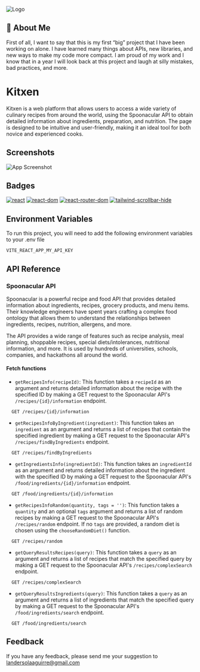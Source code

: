 
![Logo](kitxen/src/assets/Images/KitxenLogo.png)


## 🚀 About Me
First of all, I want to say that this is my first “big” project that I have been working on alone. I have learned many things about APIs, new libraries, and new ways to make my code more compact. I am proud of my work and I know that in a year I will look back at this project and laugh at silly mistakes, bad practices, and more.


# Kitxen

Kitxen is a web platform that allows users to access a wide variety of culinary recipes from around the world, using the Spoonacular API to obtain detailed information about ingredients, preparation, and nutrition. The page is designed to be intuitive and user-friendly, making it an ideal tool for both novice and experienced cooks. 




## Screenshots

![App Screenshot](kitxen/src/assets/Images/screenshot.png)


## Badges

[![react](https://img.shields.io/badge/react-18.2.0-blue.svg)](https://www.npmjs.com/package/react)
[![react-dom](https://img.shields.io/badge/react--dom-18.2.0-blue.svg)](https://www.npmjs.com/package/react-dom)
[![react-router-dom](https://img.shields.io/badge/react--router--dom-6.9.0-blue.svg)](https://www.npmjs.com/package/react-router-dom)
[![tailwind-scrollbar-hide](https://img.shields.io/badge/tailwind--scrollbar--hide-1.1.7-blue.svg)](https://www.npmjs.com/package/tailwind-scrollbar-hide)


## Environment Variables

To run this project, you will need to add the following environment variables to your .env file

`VITE_REACT_APP_MY_API_KEY`



## API Reference
### Spoonacular API

Spoonacular is a powerful recipe and food API that provides detailed information about ingredients, recipes, grocery products, and menu items. Their knowledge engineers have spent years crafting a complex food ontology that allows them to understand the relationships between ingredients, recipes, nutrition, allergens, and more.

The API provides a wide range of features such as recipe analysis, meal planning, shoppable recipes, special diets/intolerances, nutritional information, and more. It is used by hundreds of universities, schools, companies, and hackathons all around the world.

#### Fetch functions

- `getRecipesInfo(recipeId)`: This function takes a `recipeId` as an argument and returns detailed information about the recipe with the specified ID by making a GET request to the Spoonacular API's `/recipes/{id}/information` endpoint.

```http
  GET /recipes/{id}/information
```
- `getRecipesInfoByIngredient(ingredient)`: This function takes an `ingredient` as an argument and returns a list of recipes that contain the specified ingredient by making a GET request to the Spoonacular API's `/recipes/findByIngredients` endpoint.
```http
  GET /recipes/findByIngredients
```
- `getIngredientsInfo(ingredientId)`: This function takes an `ingredientId` as an argument and returns detailed information about the ingredient with the specified ID by making a GET request to the Spoonacular API's `/food/ingredients/{id}/information` endpoint.
```http
  GET /food/ingredients/{id}/information
```
- `getRecipesInfoRandom(quantity, tags = '')`: This function takes a `quantity` and an optional `tags` argument and returns a list of random recipes by making a GET request to the Spoonacular API's `/recipes/random` endpoint. If no `tags` are provided, a random diet is chosen using the `chooseRandomDiet()` function.
```http
  GET /recipes/random
```
- `getQueryResultsRecipes(query)`: This function takes a `query` as an argument and returns a list of recipes that match the specified query by making a GET request to the Spoonacular API's `/recipes/complexSearch` endpoint.
```http
  GET /recipes/complexSearch
```
- `getQueryResultsIngredients(query)`: This function takes a `query` as an argument and returns a list of ingredients that match the specified query by making a GET request to the Spoonacular API's `/food/ingredients/search` endpoint.
```http
  GET /food/ingredients/search
```

## Feedback

If you have any feedback, please send me your suggestion to landersolaaguirre@gmail.com

